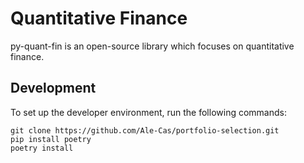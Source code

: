 # Quantitative Finance
py-quant-fin is an open-source library which focuses on quantitative finance. 

## Development
To set up the developer environment, run the following commands:
```
git clone https://github.com/Ale-Cas/portfolio-selection.git
pip install poetry
poetry install
```

